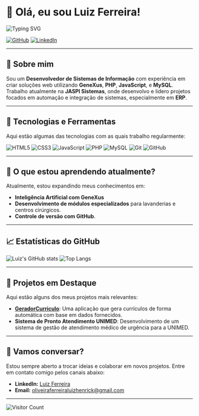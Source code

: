 # 👋 Olá, eu sou Luiz Ferreira!

![Typing SVG](https://readme-typing-svg.herokuapp.com?color=%2336BCF7&lines=Desenvolvedor+de+Sistemas+de+Informação;Especialista+em+ERP+e+Web+Development;Sempre+aprendendo+novas+tecnologias!)

[![GitHub](https://img.shields.io/github/followers/luiz-zip?label=Follow%20me%20on%20GitHub&style=social)](https://github.com/luiz-zip)
[![LinkedIn](https://img.shields.io/badge/LinkedIn-Connect-blue)](https://www.linkedin.com/in/luiz-ferreira/)

---

## 💼 Sobre mim
Sou um **Desenvolvedor de Sistemas de Informação** com experiência em criar soluções web utilizando **GeneXus**, **PHP**, **JavaScript**, e **MySQL**. Trabalho atualmente na **JASPI Sistemas**, onde desenvolvo e lidero projetos focados em automação e integração de sistemas, especialmente em **ERP**.

---

## 🔧 Tecnologias e Ferramentas
Aqui estão algumas das tecnologias com as quais trabalho regularmente:

![HTML5](https://img.shields.io/badge/-HTML5-E34F26?style=flat-square&logo=html5&logoColor=white)
![CSS3](https://img.shields.io/badge/-CSS3-1572B6?style=flat-square&logo=css3)
![JavaScript](https://img.shields.io/badge/-JavaScript-F7DF1E?style=flat-square&logo=javascript&logoColor=black)
![PHP](https://img.shields.io/badge/-PHP-777BB4?style=flat-square&logo=php)
![MySQL](https://img.shields.io/badge/-MySQL-4479A1?style=flat-square&logo=mysql&logoColor=white)
![Git](https://img.shields.io/badge/-Git-F05032?style=flat-square&logo=git&logoColor=white)
![GitHub](https://img.shields.io/badge/-GitHub-181717?style=flat-square&logo=github)

---

## 🌱 O que estou aprendendo atualmente?
Atualmente, estou expandindo meus conhecimentos em:

- **Inteligência Artificial com GeneXus**
- **Desenvolvimento de módulos especializados** para lavanderias e centros cirúrgicos.
- **Controle de versão com GitHub**.

---

## 📈 Estatísticas do GitHub

![Luiz's GitHub stats](https://github-readme-stats.vercel.app/api?username=luiz-zip&show_icons=true&theme=radical)
![Top Langs](https://github-readme-stats.vercel.app/api/top-langs/?username=luiz-zip&layout=compact&theme=radical)

---

## 🚀 Projetos em Destaque
Aqui estão alguns dos meus projetos mais relevantes:

- **[GeradorCurriculo](https://github.com/luiz-zip/GeradorCurriculo)**: Uma aplicação que gera currículos de forma automática com base em dados fornecidos.
- **Sistema de Pronto Atendimento UNIMED**: Desenvolvimento de um sistema de gestão de atendimento médico de urgência para a UNIMED.

---

## 💬 Vamos conversar?
Estou sempre aberto a trocar ideias e colaborar em novos projetos. Entre em contato comigo pelos canais abaixo:

- **LinkedIn:** [Luiz Ferreira](https://www.linkedin.com/in/luiz-ferreira-5a9b61272/)
- **Email:** oliveiraferreiraluizhenrick@gmail.com

---

![Visitor Count](https://komarev.com/ghpvc/?username=luiz-zip&color=blue)
